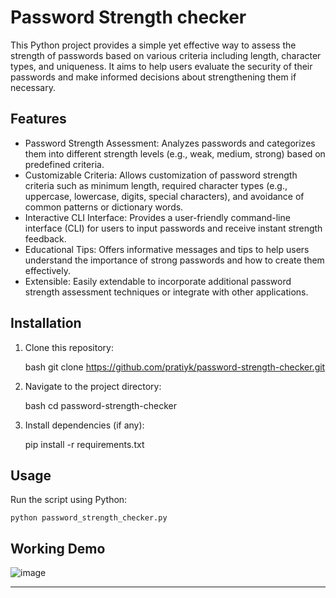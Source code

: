 # Password Strength checker

This Python project provides a simple yet effective way to assess the strength of passwords based on various criteria including length, character types, and uniqueness. It aims to help users evaluate the security of their passwords and make informed decisions about strengthening them if necessary.
## Features
- Password Strength Assessment: Analyzes passwords and categorizes them into different strength levels (e.g., weak, medium, strong) based on predefined criteria.
- Customizable Criteria: Allows customization of password strength criteria such as minimum length, required character types (e.g., uppercase, lowercase, digits, special characters), and avoidance of common patterns or dictionary words.
- Interactive CLI Interface: Provides a user-friendly command-line interface (CLI) for users to input passwords and receive instant strength feedback.
- Educational Tips: Offers informative messages and tips to help users understand the importance of strong passwords and how to create them effectively.
- Extensible: Easily extendable to incorporate additional password strength assessment techniques or integrate with other applications.

## Installation

1. Clone this repository:

    bash git clone https://github.com/pratiyk/password-strength-checker.git

2. Navigate to the project directory:

    bash cd password-strength-checker

3. Install dependencies (if any):

    pip install -r requirements.txt

## Usage

Run the script using Python:

    python password_strength_checker.py

## Working Demo
![image](https://github.com/pratiyk/password-strength-checker/assets/38837970/81322074-d3f9-4a5a-aa17-be9f8a05e14a)
******
